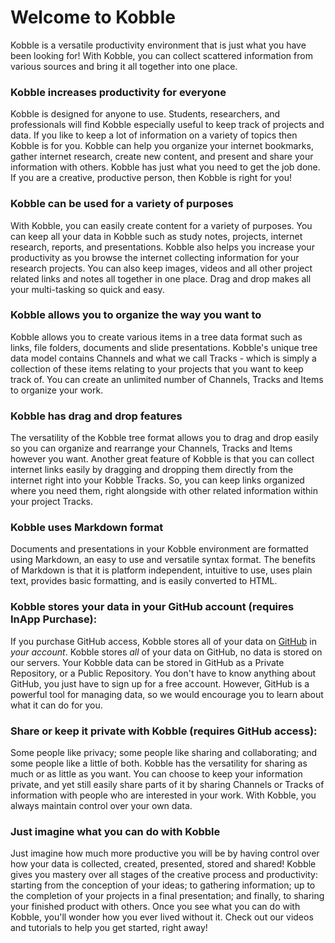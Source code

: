 # Welcome to Kobble
Kobble is a versatile productivity environment that is just what you have been looking for!
With Kobble, you can collect scattered information from various sources and bring it all together into one place.

### Kobble increases productivity for everyone
Kobble is designed for anyone to use.
Students, researchers, and professionals will find Kobble especially useful to keep track of projects and data.
If you like to keep a lot of information on a variety of topics then Kobble is for you.
Kobble can help you organize your internet bookmarks, gather internet research, create new content, and present and share your information with others. Kobble has just what you need to get the job done.
If you are a creative, productive person, then Kobble is right for you!

### Kobble can be used for a variety of purposes
With Kobble, you can easily create content for a variety of purposes.
You can keep all your data in Kobble such as study notes, projects, internet research, reports, and presentations. 
Kobble also helps you increase your productivity as you browse the internet collecting information for your research projects.
You can also keep images, videos and all other project related links and notes all together in one place. Drag and drop makes all your multi-tasking so quick and easy. 

### Kobble allows you to organize the way you want to
Kobble allows you to create various items in a tree data format such as links, file folders, documents and slide presentations.
Kobble's unique tree data model contains Channels and what we call Tracks - which is simply a collection of these items relating to your projects that you want to keep track of.
You can create an unlimited number of Channels, Tracks and Items to organize your work. 

### Kobble has drag and drop features
The versatility of the Kobble tree format allows you to drag and drop easily so you can organize and rearrange your Channels, Tracks and Items however you want.
Another great feature of Kobble is that you can collect internet links easily by dragging and dropping them directly from the internet right into your Kobble Tracks. 
So, you can keep links organized where you need them, right alongside with other related information within your project Tracks.

### Kobble uses Markdown format
Documents and presentations in your Kobble environment are formatted using Markdown, an easy to use and versatile syntax format.  The benefits of Markdown is that it is platform independent, intuitive to use, uses plain text, provides basic formatting, and is easily converted to HTML.

### Kobble stores your data in your GitHub account (requires InApp Purchase):
If you purchase GitHub access, Kobble stores all of your data on [GitHub](https://github.com) in *your account*. Kobble stores *all* of your data on GitHub, no data is stored on our servers. Your Kobble data can be stored in GitHub as a Private Repository, or a Public Repository. 
You don't have to know anything about GitHub, you just have to sign up for a free account. However, GitHub is a powerful tool for managing data, so we would encourage you to learn about what it can do for you.  

### Share or keep it private with Kobble (requires GitHub access):
Some people like privacy; some people like sharing and collaborating; and some people like a little of both. 
Kobble has the versatility for sharing as much or as little as you want. 
You can choose to keep your information private, and yet still easily share parts of it by sharing Channels or Tracks of information with people who are interested in your work. 
With Kobble, you always maintain control over your own data.

### Just imagine what you can do with Kobble
Just imagine how much more productive you will be by having control over how your data is collected, created, presented, stored and shared!
Kobble gives you mastery over all stages of the creative process and productivity: starting from the conception of your ideas; to gathering information; up to the completion of your projects in a final presentation; and finally, to sharing your finished product with others. 
Once you see what you can do with Kobble, you'll wonder how you ever lived without it. 
Check out our videos and tutorials to help you get started, right away!
